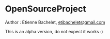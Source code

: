 # OpenSourceProject

Author : Etienne Bachelet, etibachelet@gmail.com


This is an alpha version, do not expect it works :)
